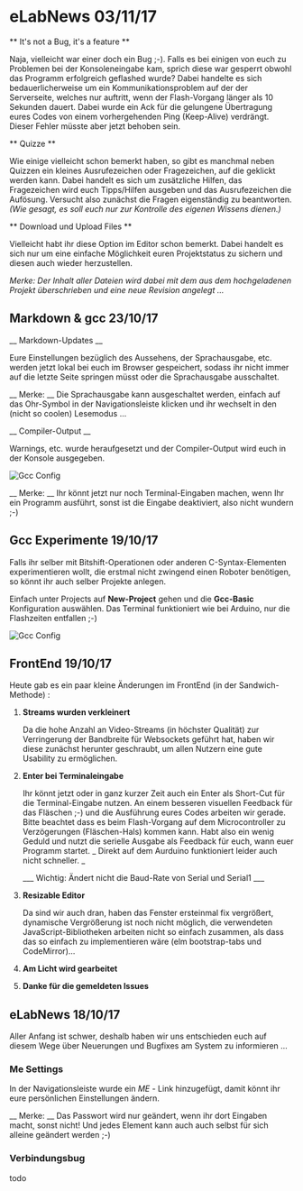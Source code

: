<!--

author:   Andre Dietrich

email:    dietrich@ivs.cs.uni-magdeburg.de

version:  1.0.0

language: en_US

narrator: US English Female

-->
# eLabNews 03/11/17

** It\'s not a Bug, it\'s a feature **

Naja, vielleicht war einer doch ein Bug ;-). Falls es bei einigen von
euch zu Problemen bei der Konsoleneingabe kam, sprich diese war gesperrt
obwohl das Programm erfolgreich geflashed wurde? Dabei handelte es sich
bedauerlicherweise um ein Kommunikationsproblem auf der der Serverseite,
welches nur auftritt, wenn der Flash-Vorgang länger als 10 Sekunden dauert.
Dabei wurde ein Ack für die gelungene Übertragung eures Codes von einem
vorhergehenden Ping (Keep-Alive) verdrängt. Dieser Fehler müsste aber jetzt
behoben sein.

** Quizze **

Wie einige vielleicht schon bemerkt haben, so gibt es manchmal neben
Quizzen ein kleines Ausrufezeichen oder Fragezeichen, auf die geklickt
werden kann. Dabei handelt es sich um zusätzliche Hilfen, das Fragezeichen
wird euch Tipps/Hilfen ausgeben und das Ausrufezeichen die Aufösung.
Versucht also zunächst die Fragen eigenständig zu beantworten.
*(Wie gesagt, es soll euch nur zur Kontrolle des eigenen Wissens dienen.)*

** Download und Upload Files **

Vielleicht habt ihr diese Option im Editor schon bemerkt. Dabei handelt
es sich nur um eine einfache Möglichkeit euren Projektstatus zu sichern
und diesen auch wieder herzustellen.

*Merke: Der Inhalt aller Dateien wird dabei mit dem aus dem hochgeladenen*
*Projekt überschrieben und eine neue Revision angelegt ...*

## Markdown & gcc 23/10/17

__ Markdown-Updates __

Eure Einstellungen bezüglich des Aussehens, der Sprachausgabe, etc.
werden jetzt lokal bei euch im Browser gespeichert, sodass ihr nicht
immer auf die letzte Seite springen müsst oder die Sprachausgabe
ausschaltet.

__ Merke: __ Die Sprachausgabe kann ausgeschaltet werden, einfach auf
das Ohr-Symbol in der Navigationsleiste klicken und ihr wechselt in
den (nicht so coolen) Lesemodus ...

__ Compiler-Output __

Warnings, etc. wurde heraufgesetzt und der Compiler-Output wird euch
in der Konsole ausgegeben.

![Gcc Config](https://raw.githubusercontent.com/liaScript/eLabNews/master/compiler_output.gif)<!-- width: 100% -->

__ Merke: __ Ihr könnt jetzt nur noch Terminal-Eingaben machen, wenn
Ihr ein Programm ausführt, sonst ist die Eingabe deaktiviert, also nicht
wundern ;-)

## Gcc Experimente 19/10/17

Falls ihr selber mit Bitshift-Operationen oder anderen C-Syntax-Elementen
experimentieren wollt, die erstmal nicht zwingend einen Roboter benötigen,
so könnt ihr auch selber Projekte anlegen.

Einfach unter Projects auf __New-Project__ gehen und die __Gcc-Basic__ 
Konfiguration auswählen. Das Terminal funktioniert wie bei Arduino, nur
die Flashzeiten entfallen ;-)

![Gcc Config](https://raw.githubusercontent.com/liaScript/eLabNews/master/gcc.gif)<!-- width: 100% -->

## FrontEnd 19/10/17

Heute gab es ein paar kleine Änderungen im FrontEnd (in der Sandwich-Methode) :

1. __Streams wurden verkleinert__

   Da die hohe Anzahl an Video-Streams (in höchster Qualität) zur Verringerung
   der Bandbreite für Websockets geführt hat, haben wir diese zunächst herunter
   geschraubt, um allen Nutzern eine gute Usability zu ermöglichen.

2. __Enter bei Terminaleingabe__

   Ihr könnt jetzt oder in ganz kurzer Zeit auch ein Enter als Short-Cut für
   die Terminal-Eingabe nutzen. An einem besseren visuellen Feedback für das
   Fläschen ;-) und die Ausführung eures Codes arbeiten wir gerade. Bitte
   beachtet dass es beim Flash-Vorgang auf dem Microcontroller zu Verzögerungen
   (Fläschen-Hals) kommen kann. Habt also ein wenig Geduld und nutzt die
   serielle Ausgabe als Feedback für euch, wann euer Programm startet.
   _ Direkt auf dem Aurduino funktioniert leider auch nicht schneller. _

   ___ Wichtig: Ändert nicht die Baud-Rate von Serial und Serial1 ___

3. __Resizable Editor__

   Da sind wir auch dran, haben das Fenster ersteinmal fix vergrößert, dynamische
   Vergrößerung ist noch nicht möglich, die verwendeten JavaScript-Bibliotheken
   arbeiten nicht so einfach zusammen, als dass das so einfach zu implementieren
   wäre (elm bootstrap-tabs und CodeMirror)...

4. __Am Licht wird gearbeitet__

5. __Danke für die gemeldeten Issues__


## eLabNews 18/10/17

Aller Anfang ist schwer, deshalb haben wir uns entschieden euch auf diesem Wege
über Neuerungen und Bugfixes am System zu informieren ...

### Me Settings

In der Navigationsleiste wurde ein *ME* - Link hinzugefügt, damit könnt ihr eure
persönlichen Einstellungen ändern.

__ Merke: __ Das Passwort wird nur geändert, wenn ihr dort Eingaben macht, sonst
nicht! Und jedes Element kann auch auch selbst für sich alleine geändert werden ;-)

### Verbindungsbug

todo

